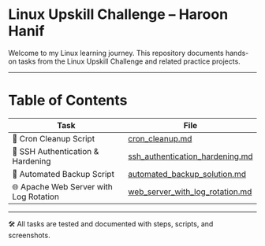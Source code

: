 # Linux Upskill Challenge – Haroon Hanif

Welcome to my Linux learning journey. This repository documents hands-on tasks from the Linux Upskill Challenge and related practice projects.

---

# Table of Contents

| Task | File |
|------|------|
| 🧹 Cron Cleanup Script | [cron_cleanup.md](mywork/cron_cleanup.md) |
| 🔐 SSH Authentication & Hardening | [ssh_authentication_hardening.md](mywork/ssh_authentication_hardening.md) |
| 💾 Automated Backup Script | [automated_backup_solution.md](mywork/automated_backup_solution.md) |
| 🌐 Apache Web Server with Log Rotation | [web_server_with_log_rotation.md](mywork/web_server_with_log_rotation.md) |

---

🛠  All tasks are tested and documented with steps, scripts, and screenshots.

